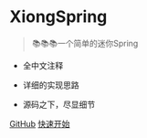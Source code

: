 
# XiongSpring

> 📚📚📚一个简单的迷你Spring

- 全中文注释
  
- 详细的实现思路
  
- 源码之下，尽显细节

[GitHub](https://github.com/shaoxiongdu/XiongSpring)
[快速开始](/?id=大致思路)
